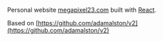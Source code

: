 Personal website [megapixel23.com](https://megapixel23.com) built with [React](https://reactjs.org/).

Based on [https://github.com/adamalston/v2](https://github.com/adamalston/v2)